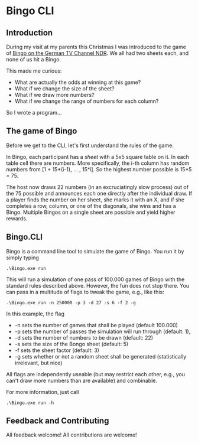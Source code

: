 # Bingo CLI

## Introduction
During my visit at my parents this Christmas I was introduced to the game of [Bingo on the German TV Channel NDR](https://www.ndr.de/fernsehen/sendungen/bingo_die_umweltlotterie/index.html). We all had two sheets each, and none of us hit a Bingo.

This made me curious: 
* What are actually the odds at winning at this game? 
* What if we change the size of the sheet? 
* What if we draw more numbers? 
* What if we change the range of numbers for each column? 

So I wrote a program...

## The game of Bingo 
Before we get to the CLI, let's first understand the rules of the game. 

In Bingo, each participant has a _sheet_ with a 5x5 square table on it. In each table cell there are numbers. More specifically, the i-th column has random numbers from [1 + 15\*(i-1), ... , 15\*i]. So the highest number possible is 15\*5 = 75.

The host now draws 22 numbers (in an excruciatingly slow process) out of the 75 possible and announces each one directly after the individual draw. If a player finds the number on her sheet, she marks it with an X, and if she completes a row, column, or one of the diagonals, she wins and has a Bingo. Multiple Bingos on a single sheet are possible and yield higher rewards.

## Bingo.CLI
Bingo is a command line tool to simulate the game of Bingo. You run it by simply typing 
```PS
.\Bingo.exe run
````
This will run a simulation of one pass of 100.000 games of Bingo with the standard rules described above. However, the fun does not stop there. You can pass in a multitude of flags to tweak the game, e.g., like this:
```PS
.\Bingo.exe run -n 250000 -p 3 -d 27 -s 6 -f 2 -g
````
In this example, the flag
* -n sets the number of games that shall be played (default 100.000)
* -p sets the number of passes the simulation will run through (default: 1),
* -d sets the number of numbers to be drawn (default: 22)
* -s sets the size of the Bongo sheet (default: 5)
* -f sets the sheet factor (default: 3)
* -g sets whether or not a random sheet shall be generated (statistically irrelevant, but nice)

All flags are independently useable (but may restrict each other, e.g., you can't draw more numbers than are available) and combinable.

For more information, just call
```PS
.\Bingo.exe run -h
````

## Feedback and Contributing
All feedback welcome!
All contributions are welcome!
